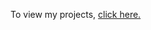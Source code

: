 To view my projects, [click here.](https://github.com/NMangi1/NMangi1/blob/2c8115c38dbda05a49121cfb5e12083698bfce5d/Projects.md)


<!---
NMangi1/NMangi1 is a ✨ special ✨ repository because its `README.md` (this file) appears on your GitHub profile.
You can click the Preview link to take a look at your changes.
--->
